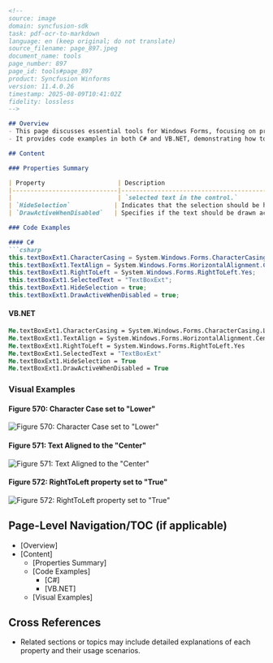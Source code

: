 ```markdown
<!--
source: image
domain: syncfusion-sdk
task: pdf-ocr-to-markdown
language: en (keep original; do not translate)
source_filename: page_897.jpeg
document_name: tools
page_number: 897
page_id: tools#page_897
product: Syncfusion Winforms
version: 11.4.0.26
timestamp: 2025-08-09T10:41:02Z
fidelity: lossless
-->

## Overview
- This page discusses essential tools for Windows Forms, focusing on properties such as `CharacterCasing`, `TextAlign`, `RightToLeft`, `SelectedText`, `HideSelection`, and `DrawActiveWhenDisabled`.
- It provides code examples in both C# and VB.NET, demonstrating how to configure these properties for a `TextBox` control.

## Content

### Properties Summary

| Property                    | Description                                                                           |
|-----------------------------|---------------------------------------------------------------------------------------|
|                             | `selected text in the control.`                                 |
| `HideSelection`            | Indicates that the selection should be hidden when the edit control loses focus.        |
| `DrawActiveWhenDisabled`   | Specifies if the text should be drawn active, even when disabled.                      |

### Code Examples

#### C#
```csharp
this.textBoxExt1.CharacterCasing = System.Windows.Forms.CharacterCasing.Lower;
this.textBoxExt1.TextAlign = System.Windows.Forms.HorizontalAlignment.Center;
this.textBoxExt1.RightToLeft = System.Windows.Forms.RightToLeft.Yes;
this.textBoxExt1.SelectedText = "TextBoxExt";
this.textBoxExt1.HideSelection = true;
this.textBoxExt1.DrawActiveWhenDisabled = true;
```

#### VB.NET
```vb
Me.textBoxExt1.CharacterCasing = System.Windows.Forms.CharacterCasing.Lower
Me.textBoxExt1.TextAlign = System.Windows.Forms.HorizontalAlignment.Center
Me.textBoxExt1.RightToLeft = System.Windows.Forms.RightToLeft.Yes
Me.textBoxExt1.SelectedText = "TextBoxExt"
Me.textBoxExt1.HideSelection = True
Me.textBoxExt1.DrawActiveWhenDisabled = True
```

### Visual Examples

#### Figure 570: Character Case set to "Lower"
![Figure 570: Character Case set to "Lower"](https://via.placeholder.com/200x100?text=Figure%20570)

#### Figure 571: Text Aligned to the "Center"
![Figure 571: Text Aligned to the "Center"](https://via.placeholder.com/200x100?text=Figure%20571)

#### Figure 572: RightToLeft property set to "True"
![Figure 572: RightToLeft property set to "True"](https://via.placeholder.com/200x100?text=Figure%20572)

## Page-Level Navigation/TOC (if applicable)
- [Overview]
- [Content]
    - [Properties Summary]
    - [Code Examples]
        - [C#]
        - [VB.NET]
    - [Visual Examples]

## Cross References
- Related sections or topics may include detailed explanations of each property and their usage scenarios.

<!-- tags: [Essential Tools, Windows Forms, TextBox, Properties, C#, VB.NET, SelectedText, HideSelection, DrawActiveWhenDisabled] keywords: [CharacterCasing, TextAlign, RightToLeft, TextBoxExt, Lower, Center, True, Essential Tools, Windows Forms] -->
```